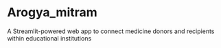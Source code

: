 # Arogya_mitram
A Streamlit-powered web app to connect medicine donors and recipients within educational institutions
